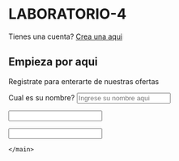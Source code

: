 # LABORATORIO-4

<!DOCTYPE html>
<html lang="en">
<head>
    <meta charset="UTF-8">
    <meta name="viewport" content="width=device-width, initial-scale=1.0">
    <title>Mi Primer Formulario</title>
    <link rel="stylesheet" href="css.css">
    

</head>

<body>
     <main class="create">
        <p class="login">
            Tienes una cuenta? <a href="#">Crea una aqui</a>
        </p>
    <article class="content"><h1>Empieza por aqui</h1>
    <p>Registrate para enterarte de nuestras ofertas</p>

<form class="form">
<label for="username">Cual es su nombre?</label>
<input type="text" id="username" placeholder="Ingrese su nombre aqui">

<label for=""></label>
<input type="text">

<label for=""></label>
<input type="text">


</form>    
    </article>
    
    </main>
    
</body>
</html>
